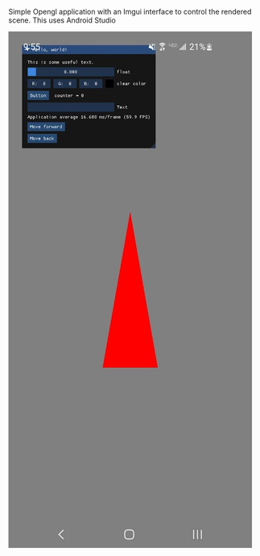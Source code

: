 Simple Opengl application with an Imgui interface to control the rendered scene. This uses Android Studio

![Landscape](ScreenShots/ScreenShot1.png)
